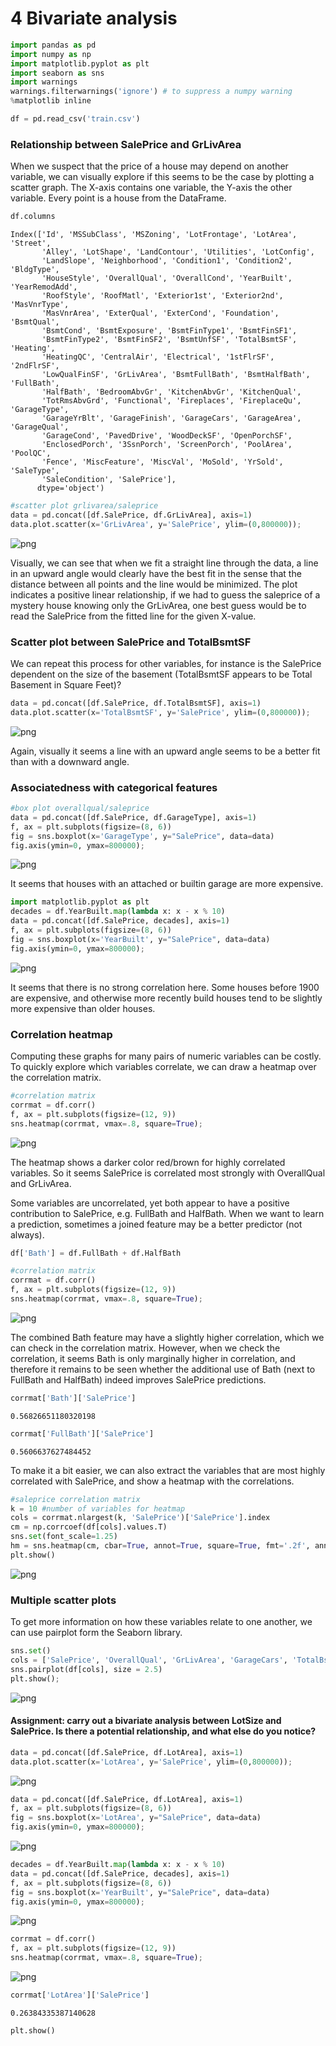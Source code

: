 
# 4 Bivariate analysis


```python
import pandas as pd
import numpy as np
import matplotlib.pyplot as plt
import seaborn as sns
import warnings
warnings.filterwarnings('ignore') # to suppress a numpy warning
%matplotlib inline
```


```python
df = pd.read_csv('train.csv')
```

### Relationship between SalePrice and GrLivArea

When we suspect that the price of a house may depend on another variable, we can visually explore if this seems to be the case by plotting a scatter graph. The X-axis contains one variable, the Y-axis the other variable. Every point is a house from the DataFrame.


```python
df.columns
```




    Index(['Id', 'MSSubClass', 'MSZoning', 'LotFrontage', 'LotArea', 'Street',
           'Alley', 'LotShape', 'LandContour', 'Utilities', 'LotConfig',
           'LandSlope', 'Neighborhood', 'Condition1', 'Condition2', 'BldgType',
           'HouseStyle', 'OverallQual', 'OverallCond', 'YearBuilt', 'YearRemodAdd',
           'RoofStyle', 'RoofMatl', 'Exterior1st', 'Exterior2nd', 'MasVnrType',
           'MasVnrArea', 'ExterQual', 'ExterCond', 'Foundation', 'BsmtQual',
           'BsmtCond', 'BsmtExposure', 'BsmtFinType1', 'BsmtFinSF1',
           'BsmtFinType2', 'BsmtFinSF2', 'BsmtUnfSF', 'TotalBsmtSF', 'Heating',
           'HeatingQC', 'CentralAir', 'Electrical', '1stFlrSF', '2ndFlrSF',
           'LowQualFinSF', 'GrLivArea', 'BsmtFullBath', 'BsmtHalfBath', 'FullBath',
           'HalfBath', 'BedroomAbvGr', 'KitchenAbvGr', 'KitchenQual',
           'TotRmsAbvGrd', 'Functional', 'Fireplaces', 'FireplaceQu', 'GarageType',
           'GarageYrBlt', 'GarageFinish', 'GarageCars', 'GarageArea', 'GarageQual',
           'GarageCond', 'PavedDrive', 'WoodDeckSF', 'OpenPorchSF',
           'EnclosedPorch', '3SsnPorch', 'ScreenPorch', 'PoolArea', 'PoolQC',
           'Fence', 'MiscFeature', 'MiscVal', 'MoSold', 'YrSold', 'SaleType',
           'SaleCondition', 'SalePrice'],
          dtype='object')




```python
#scatter plot grlivarea/saleprice
data = pd.concat([df.SalePrice, df.GrLivArea], axis=1)
data.plot.scatter(x='GrLivArea', y='SalePrice', ylim=(0,800000));
```


![png](output_5_0.png)


Visually, we can see that when we fit a straight line through the data, a line in an upward angle would clearly have the best fit in the sense that the distance between all points and the line would be minimized. The plot indicates a positive linear relationship, if we had to guess the saleprice of a mystery house knowing only the GrLivArea, one best guess would be to read the SalePrice from the fitted line for the given X-value.

### Scatter plot between SalePrice and TotalBsmtSF

We can repeat this process for other variables, for instance is the SalePrice dependent on the size of the basement (TotalBsmtSF appears to be Total Basement in Square Feet)?


```python
data = pd.concat([df.SalePrice, df.TotalBsmtSF], axis=1)
data.plot.scatter(x='TotalBsmtSF', y='SalePrice', ylim=(0,800000));
```


![png](output_8_0.png)


Again, visually it seems a line with an upward angle seems to be a better fit than with a downward angle.

### Associatedness with categorical features


```python
#box plot overallqual/saleprice
data = pd.concat([df.SalePrice, df.GarageType], axis=1)
f, ax = plt.subplots(figsize=(8, 6))
fig = sns.boxplot(x='GarageType', y="SalePrice", data=data)
fig.axis(ymin=0, ymax=800000);
```


![png](output_11_0.png)


It seems that houses with an attached or builtin garage are more expensive.


```python
import matplotlib.pyplot as plt
decades = df.YearBuilt.map(lambda x: x - x % 10)
data = pd.concat([df.SalePrice, decades], axis=1)
f, ax = plt.subplots(figsize=(8, 6))
fig = sns.boxplot(x='YearBuilt', y="SalePrice", data=data)
fig.axis(ymin=0, ymax=800000);
```


![png](output_13_0.png)


It seems that there is no strong correlation here. Some houses before 1900 are expensive, and otherwise more recently build houses tend to be slightly more expensive than older houses.

### Correlation heatmap

Computing these graphs for many pairs of numeric variables can be costly. To quickly explore which variables correlate, we can draw a heatmap over the correlation matrix.


```python
#correlation matrix
corrmat = df.corr()
f, ax = plt.subplots(figsize=(12, 9))
sns.heatmap(corrmat, vmax=.8, square=True);
```


![png](output_16_0.png)


The heatmap shows a darker color red/brown for highly correlated variables. So it seems SalePrice is correlated most strongly with OverallQual and GrLivArea.

Some variables are uncorrelated, yet both appear to have a positive contribution to SalePrice, e.g. FullBath and HalfBath. When we want to learn a prediction, sometimes a joined feature may be a better predictor (not always).


```python
df['Bath'] = df.FullBath + df.HalfBath
```


```python
#correlation matrix
corrmat = df.corr()
f, ax = plt.subplots(figsize=(12, 9))
sns.heatmap(corrmat, vmax=.8, square=True);
```


![png](output_19_0.png)


The combined Bath feature may have a slightly higher correlation, which we can check in the correlation matrix. However, when we check the correlation, it seems Bath is only marginally higher in correlation, and therefore it remains to be seen whether the additional use of Bath (next to FullBath and HalfBath) indeed improves SalePrice predictions. 


```python
corrmat['Bath']['SalePrice']
```




    0.56826651180320198




```python
corrmat['FullBath']['SalePrice']
```




    0.5606637627484452



To make it a bit easier, we can also extract the variables that are most highly correlated with SalePrice, and show a heatmap with the correlations. 


```python
#saleprice correlation matrix
k = 10 #number of variables for heatmap
cols = corrmat.nlargest(k, 'SalePrice')['SalePrice'].index
cm = np.corrcoef(df[cols].values.T)
sns.set(font_scale=1.25)
hm = sns.heatmap(cm, cbar=True, annot=True, square=True, fmt='.2f', annot_kws={'size': 10}, yticklabels=cols.values, xticklabels=cols.values)
plt.show()
```


![png](output_24_0.png)


### Multiple scatter plots

To get more information on how these variables relate to one another, we can use pairplot form the Seaborn library.


```python
sns.set()
cols = ['SalePrice', 'OverallQual', 'GrLivArea', 'GarageCars', 'TotalBsmtSF', 'Bath', 'FullBath', 'YearBuilt']
sns.pairplot(df[cols], size = 2.5)
plt.show();
```


![png](output_26_0.png)


#### Assignment: carry out a bivariate analysis between LotSize and SalePrice. Is there a potential relationship, and what else do you notice?


```python
data = pd.concat([df.SalePrice, df.LotArea], axis=1)
data.plot.scatter(x='LotArea', y='SalePrice', ylim=(0,800000));
```


![png](output_28_0.png)



```python
data = pd.concat([df.SalePrice, df.LotArea], axis=1)
f, ax = plt.subplots(figsize=(8, 6))
fig = sns.boxplot(x='LotArea', y="SalePrice", data=data)
fig.axis(ymin=0, ymax=800000);
```


![png](output_29_0.png)



```python
decades = df.YearBuilt.map(lambda x: x - x % 10)
data = pd.concat([df.SalePrice, decades], axis=1)
f, ax = plt.subplots(figsize=(8, 6))
fig = sns.boxplot(x='YearBuilt', y="SalePrice", data=data)
fig.axis(ymin=0, ymax=800000);
```


![png](output_30_0.png)



```python
corrmat = df.corr()
f, ax = plt.subplots(figsize=(12, 9))
sns.heatmap(corrmat, vmax=.8, square=True);
```


![png](output_31_0.png)



```python
corrmat['LotArea']['SalePrice']
```




    0.26384335387140628




```python
plt.show()
```


```python

```
